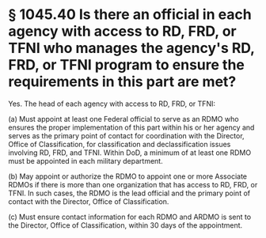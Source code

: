 # § 1045.40   Is there an official in each agency with access to RD, FRD, or TFNI who manages the agency's RD, FRD, or TFNI program to ensure the requirements in this part are met?

Yes. The head of each agency with access to RD, FRD, or TFNI:


(a) Must appoint at least one Federal official to serve as an RDMO who ensures the proper implementation of this part within his or her agency and serves as the primary point of contact for coordination with the Director, Office of Classification, for classification and declassification issues involving RD, FRD, and TFNI. Within DoD, a minimum of at least one RDMO must be appointed in each military department.


(b) May appoint or authorize the RDMO to appoint one or more Associate RDMOs if there is more than one organization that has access to RD, FRD, or TFNI. In such cases, the RDMO is the lead official and the primary point of contact with the Director, Office of Classification.


(c) Must ensure contact information for each RDMO and ARDMO is sent to the Director, Office of Classification, within 30 days of the appointment.




